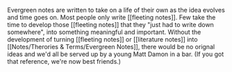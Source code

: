 Evergreen notes are written to take on a life of their own as the idea evolves and time goes on. Most people only write [[fleeting notes]]. Few take the time to develop those [[fleeting notes]] that they "just had to write down somewhere", into something meaningful and important. Without the development of turning [[fleeting notes]] or [[literature notes]] into [[Notes/Therories & Terms/Evergreen Notes]], there would be no orignal ideas and we'd all be served up by a young Matt Damon in a bar. (If you got that reference, we're now best friends.)

